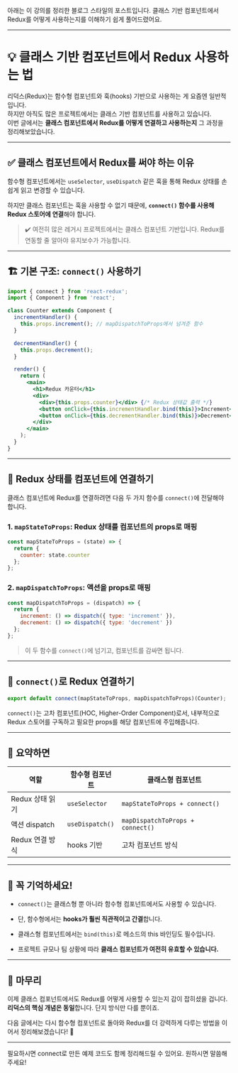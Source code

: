 아래는 이 강의를 정리한 블로그 스타일의 포스트입니다. 클래스 기반 컴포넌트에서 Redux를 어떻게 사용하는지를 이해하기 쉽게 풀어드렸어요.

---

# 💡 클래스 기반 컴포넌트에서 Redux 사용하는 법

리덕스(Redux)는 함수형 컴포넌트와 훅(hooks) 기반으로 사용하는 게 요즘엔 일반적입니다.  
하지만 아직도 많은 프로젝트에서는 클래스 기반 컴포넌트를 사용하고 있습니다.  
이번 글에서는 **클래스 컴포넌트에서 Redux를 어떻게 연결하고 사용하는지** 그 과정을 정리해보았습니다.

---

## ✅ 클래스 컴포넌트에서 Redux를 써야 하는 이유

함수형 컴포넌트에서는 `useSelector`, `useDispatch` 같은 훅을 통해 Redux 상태를 손쉽게 읽고 변경할 수 있습니다.

하지만 클래스 컴포넌트는 훅을 사용할 수 없기 때문에, **`connect()` 함수를 사용해 Redux 스토어에 연결**해야 합니다.

> ✔️ 여전히 많은 레거시 프로젝트에서는 클래스 컴포넌트 기반입니다. Redux를 연동할 줄 알아야 유지보수가 가능합니다.

---

## 🏗 기본 구조: `connect()` 사용하기

```jsx
import { connect } from 'react-redux';
import { Component } from 'react';

class Counter extends Component {
  incrementHandler() {
    this.props.increment(); // mapDispatchToProps에서 넘겨준 함수
  }

  decrementHandler() {
    this.props.decrement();
  }

  render() {
    return (
      <main>
        <h1>Redux 카운터</h1>
        <div>
          <div>{this.props.counter}</div> {/* Redux 상태값 출력 */}
          <button onClick={this.incrementHandler.bind(this)}>Increment</button>
          <button onClick={this.decrementHandler.bind(this)}>Decrement</button>
        </div>
      </main>
    );
  }
}
```

---

## 🔄 Redux 상태를 컴포넌트에 연결하기

클래스 컴포넌트에 Redux를 연결하려면 다음 두 가지 함수를 `connect()`에 전달해야 합니다.

### 1. `mapStateToProps`: Redux 상태를 컴포넌트의 props로 매핑

```js
const mapStateToProps = (state) => {
  return {
    counter: state.counter
  };
};
```

### 2. `mapDispatchToProps`: 액션을 props로 매핑

```js
const mapDispatchToProps = (dispatch) => {
  return {
    increment: () => dispatch({ type: 'increment' }),
    decrement: () => dispatch({ type: 'decrement' })
  };
};
```

> 이 두 함수를 `connect()`에 넘기고, 컴포넌트를 감싸면 됩니다.

---

## 🧩 `connect()`로 Redux 연결하기

```js
export default connect(mapStateToProps, mapDispatchToProps)(Counter);
```

`connect()`는 고차 컴포넌트(HOC, Higher-Order Component)로서, 내부적으로 Redux 스토어를 구독하고 필요한 props를 해당 컴포넌트에 주입해줍니다.

---

## 🧪 요약하면

|역할|함수형 컴포넌트|클래스형 컴포넌트|
|---|---|---|
|Redux 상태 읽기|`useSelector`|`mapStateToProps + connect()`|
|액션 dispatch|`useDispatch()`|`mapDispatchToProps + connect()`|
|Redux 연결 방식|hooks 기반|고차 컴포넌트 방식|

---

## 🧠 꼭 기억하세요!

- `connect()`는 클래스형 뿐 아니라 함수형 컴포넌트에서도 사용할 수 있습니다.
    
- 단, 함수형에서는 **hooks가 훨씬 직관적이고 간결**합니다.
    
- 클래스형 컴포넌트에서는 `bind(this)`로 메소드의 this 바인딩도 필수입니다.
    
- 프로젝트 규모나 팀 상황에 따라 **클래스 컴포넌트가 여전히 유효할 수 있습니다.**
    

---

## 📝 마무리

이제 클래스 컴포넌트에서도 Redux를 어떻게 사용할 수 있는지 감이 잡히셨을 겁니다.  
**리덕스의 핵심 개념은 동일**합니다. 단지 방식만 다를 뿐이죠.

다음 글에서는 다시 함수형 컴포넌트로 돌아와 Redux를 더 강력하게 다루는 방법을 이어서 정리해보겠습니다! 🙌

---

필요하시면 connect로 만든 예제 코드도 함께 정리해드릴 수 있어요. 원하시면 말씀해주세요!